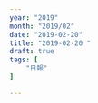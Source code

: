 ```yaml
---
year: "2019"
month: "2019/02"
date: "2019-02-20"
title: "2019-02-20 "
draft: true
tags: [
    "日報"
]

---
```


